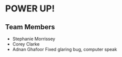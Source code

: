 # POWER UP!

## Team Members

- Stephanie Morrissey
- Corey Clarke
- Adnan Ghafoor
Fixed glaring bug, computer speak